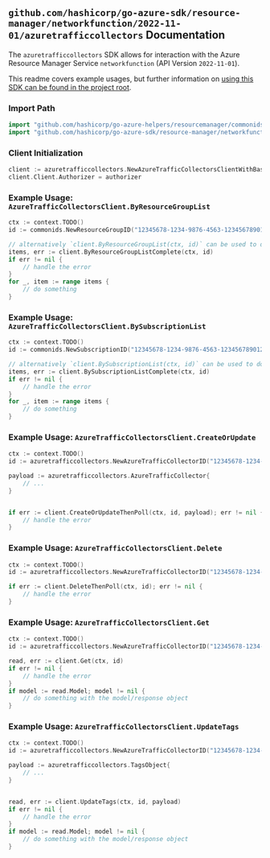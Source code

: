 
## `github.com/hashicorp/go-azure-sdk/resource-manager/networkfunction/2022-11-01/azuretrafficcollectors` Documentation

The `azuretrafficcollectors` SDK allows for interaction with the Azure Resource Manager Service `networkfunction` (API Version `2022-11-01`).

This readme covers example usages, but further information on [using this SDK can be found in the project root](https://github.com/hashicorp/go-azure-sdk/tree/main/docs).

### Import Path

```go
import "github.com/hashicorp/go-azure-helpers/resourcemanager/commonids"
import "github.com/hashicorp/go-azure-sdk/resource-manager/networkfunction/2022-11-01/azuretrafficcollectors"
```


### Client Initialization

```go
client := azuretrafficcollectors.NewAzureTrafficCollectorsClientWithBaseURI("https://management.azure.com")
client.Client.Authorizer = authorizer
```


### Example Usage: `AzureTrafficCollectorsClient.ByResourceGroupList`

```go
ctx := context.TODO()
id := commonids.NewResourceGroupID("12345678-1234-9876-4563-123456789012", "example-resource-group")

// alternatively `client.ByResourceGroupList(ctx, id)` can be used to do batched pagination
items, err := client.ByResourceGroupListComplete(ctx, id)
if err != nil {
	// handle the error
}
for _, item := range items {
	// do something
}
```


### Example Usage: `AzureTrafficCollectorsClient.BySubscriptionList`

```go
ctx := context.TODO()
id := commonids.NewSubscriptionID("12345678-1234-9876-4563-123456789012")

// alternatively `client.BySubscriptionList(ctx, id)` can be used to do batched pagination
items, err := client.BySubscriptionListComplete(ctx, id)
if err != nil {
	// handle the error
}
for _, item := range items {
	// do something
}
```


### Example Usage: `AzureTrafficCollectorsClient.CreateOrUpdate`

```go
ctx := context.TODO()
id := azuretrafficcollectors.NewAzureTrafficCollectorID("12345678-1234-9876-4563-123456789012", "example-resource-group", "azureTrafficCollectorValue")

payload := azuretrafficcollectors.AzureTrafficCollector{
	// ...
}


if err := client.CreateOrUpdateThenPoll(ctx, id, payload); err != nil {
	// handle the error
}
```


### Example Usage: `AzureTrafficCollectorsClient.Delete`

```go
ctx := context.TODO()
id := azuretrafficcollectors.NewAzureTrafficCollectorID("12345678-1234-9876-4563-123456789012", "example-resource-group", "azureTrafficCollectorValue")

if err := client.DeleteThenPoll(ctx, id); err != nil {
	// handle the error
}
```


### Example Usage: `AzureTrafficCollectorsClient.Get`

```go
ctx := context.TODO()
id := azuretrafficcollectors.NewAzureTrafficCollectorID("12345678-1234-9876-4563-123456789012", "example-resource-group", "azureTrafficCollectorValue")

read, err := client.Get(ctx, id)
if err != nil {
	// handle the error
}
if model := read.Model; model != nil {
	// do something with the model/response object
}
```


### Example Usage: `AzureTrafficCollectorsClient.UpdateTags`

```go
ctx := context.TODO()
id := azuretrafficcollectors.NewAzureTrafficCollectorID("12345678-1234-9876-4563-123456789012", "example-resource-group", "azureTrafficCollectorValue")

payload := azuretrafficcollectors.TagsObject{
	// ...
}


read, err := client.UpdateTags(ctx, id, payload)
if err != nil {
	// handle the error
}
if model := read.Model; model != nil {
	// do something with the model/response object
}
```
